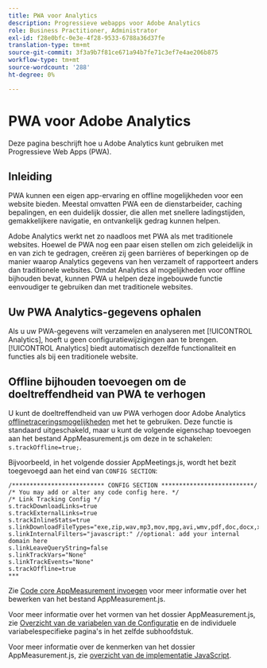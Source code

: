 ```yaml
---
title: PWA voor Analytics
description: Progressieve webapps voor Adobe Analytics
role: Business Practitioner, Administrator
exl-id: f28e0bfc-0e3e-4f28-9533-6788a36d37fe
translation-type: tm+mt
source-git-commit: 3f3a9b7f81ce671a94b7fe71c3ef7e4ae206b875
workflow-type: tm+mt
source-wordcount: '288'
ht-degree: 0%

---
```


# PWA voor Adobe Analytics

Deze pagina beschrijft hoe u Adobe Analytics kunt gebruiken met Progressieve Web Apps (PWA).

## Inleiding

PWA kunnen een eigen app-ervaring en offline mogelijkheden voor een website bieden. Meestal omvatten PWA een de dienstarbeider, caching bepalingen, en een duidelijk dossier, die allen met snellere ladingstijden, gemakkelijkere navigatie, en ontvankelijk gedrag kunnen helpen.

Adobe Analytics werkt net zo naadloos met PWA als met traditionele websites. Hoewel de PWA nog een paar eisen stellen om zich geleidelijk in en van zich te gedragen, creëren zij geen barrières of beperkingen op de manier waarop Analytics gegevens van hen verzamelt of rapporteert anders dan traditionele websites. Omdat Analytics al mogelijkheden voor offline bijhouden bevat, kunnen PWA u helpen deze ingebouwde functie eenvoudiger te gebruiken dan met traditionele websites.

## Uw PWA Analytics-gegevens ophalen

Als u uw PWA-gegevens wilt verzamelen en analyseren met [!UICONTROL Analytics], hoeft u geen configuratiewijzigingen aan te brengen. [!UICONTROL Analytics] biedt automatisch dezelfde functionaliteit en functies als bij een traditionele website.

## Offline bijhouden toevoegen om de doeltreffendheid van PWA te verhogen

U kunt de doeltreffendheid van uw PWA verhogen door Adobe Analytics [offlinetraceringsmogelijkheden](/help/implement/vars/config-vars/trackoffline.md) met het te gebruiken. Deze functie is standaard uitgeschakeld, maar u kunt de volgende eigenschap toevoegen aan het bestand AppMeasurement.js om deze in te schakelen: `s.trackOffline=true;`.

Bijvoorbeeld, in het volgende dossier AppMeetings.js, wordt het bezit toegevoegd aan het eind van `CONFIG SECTION`:

```
/************************** CONFIG SECTION **************************/ 
/* You may add or alter any code config here. */ 
/* Link Tracking Config */ 
s.trackDownloadLinks=true 
s.trackExternalLinks=true 
s.trackInlineStats=true 
s.linkDownloadFileTypes="exe,zip,wav,mp3,mov,mpg,avi,wmv,pdf,doc,docx,xls,xlsx,ppt,pptx" 
s.linkInternalFilters="javascript:" //optional: add your internal domain here 
s.linkLeaveQueryString=false 
s.linkTrackVars="None" 
s.linkTrackEvents="None" 
s.trackOffline=true
*** 
```

Zie [Code core AppMeasurement invoegen](/help/implement/other/dtm/c-aa-tool/t-appmeasurement-code.md) voor meer informatie over het bewerken van het bestand AppMeasurement.js.

Voor meer informatie over het vormen van het dossier AppMeasurement.js, zie [Overzicht van de variabelen van de Configuratie](/help/implement/vars/config-vars/configuration-variables.md) en de individuele variabelespecifieke pagina&#39;s in het zelfde subhoofdstuk.

Voor meer informatie over de kenmerken van het dossier AppMeasurement.js, zie [overzicht van de implementatie JavaScript](/help/implement/js/overview.md).
